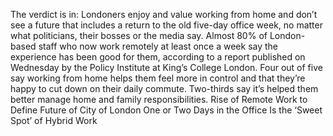 The verdict is in: Londoners enjoy and value working from home and don’t see a future that includes a return to the old five-day office week, no matter what politicians, their bosses or the media say.
Almost 80% of London-based staff who now work remotely at least once a week say the experience has been good for them, according to a report published on Wednesday by the Policy Institute at King’s College London. Four out of five say working from home helps them feel more in control and that they’re happy to cut down on their daily commute. Two-thirds say it’s helped them better manage home and family responsibilities.
Rise of Remote Work to Define Future of City of London
One or Two Days in the Office Is the ‘Sweet Spot’ of Hybrid Work